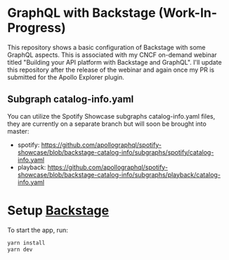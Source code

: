 # GraphQL with Backstage (Work-In-Progress)

This repository shows a basic configuration of Backstage with some GraphQL aspects. This is associated with my CNCF on-demand webinar titled "Building your API platform with Backstage and GraphQL". I'll update this repository after the release of the webinar and again once my PR is submitted for the Apollo Explorer plugin.

## Subgraph catalog-info.yaml

You can utilize the Spotify Showcase subgraphs catalog-info.yaml files, they are currently on a separate branch but will soon be brought into master:

- spotify: https://github.com/apollographql/spotify-showcase/blob/backstage-catalog-info/subgraphs/spotify/catalog-info.yaml
- playback: https://github.com/apollographql/spotify-showcase/blob/backstage-catalog-info/subgraphs/playback/catalog-info.yaml

# Setup [Backstage](https://backstage.io)

To start the app, run:

```sh
yarn install
yarn dev
```
